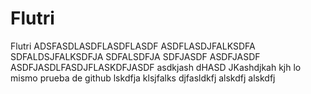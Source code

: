 # Flutri
Flutri
ADSFASDLASDFLASDFLASDF
ASDFLASDJFALKSDFA
SDFALDSJFALKSDFJA
SDFALSDFJA
SDFJASDF
ASDFJASDF
ASDFJASDLFASDJFLASKDFJASDF
asdkjash dHASD JKashdjkah kjh
lo mismo 
prueba de github
lskdfja klsjfalks djfasldkfj alskdfj alskdfj 
